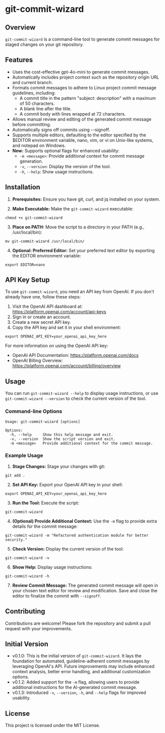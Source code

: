 # git-commit-wizard

## Overview
`git-commit-wizard` is a command-line tool to generate commit messages for staged changes on your git repository.

## Features
- Uses the cost-effective gpt-4o-mini to generate commit messages.
- Automatically includes project context such as the repository origin URL and current branch.
- Formats commit messages to adhere to Linux project commit message guidelines, including:
  - A commit title in the pattern "subject: description" with a maximum of 50 characters.
  - A blank line after the title.
  - A commit body with lines wrapped at 72 characters.
- Allows manual review and editing of the generated commit message before committing.
- Automatically signs off commits using --signoff.
- Supports multiple editors, defaulting to the editor specified by the $EDITOR environment variable, nano, vim, or vi on Unix-like systems, and notepad on Windows.
- **New:** Supports optional flags for enhanced usability:
  - `-m <message>`: Provide additional context for commit message generation.
  - `-v`, `--version`: Display the version of the tool.
  - `-h`, `--help`: Show usage instructions.

## Installation

1. **Prerequisites:**
   Ensure you have git, curl, and jq installed on your system.

2. **Make Executable:**
   Make the `git-commit-wizard` executable:

```
chmod +x git-commit-wizard
```

3. **Place on PATH:**
   Move the script to a directory in your PATH (e.g., /usr/local/bin):

```
mv git-commit-wizard /usr/local/bin/
```

4. **Optional: Preferred Editor:**
  Set your preferred text editor by exporting the EDITOR environment variable:

```
export EDITOR=nano
```
## API Key Setup

To use `git-commit-wizard`, you need an API key from OpenAI. If you don't already have one, follow these steps:
1. Visit the OpenAI API dashboard at:
   https://platform.openai.com/account/api-keys
2. Sign in or create an account.
3. Create a new secret API key.
4. Copy the API key and set it in your shell environment:

```
export OPENAI_API_KEY=your_openai_api_key_here
```

For more information on using the OpenAI API key:

- OpenAI API Documentation: https://platform.openai.com/docs
- OpenAI Billing Overview: https://platform.openai.com/account/billing/overview

## Usage

You can run `git-commit-wizard --help` to display usage instructions, or
use `git-commit-wizard --version` to check the current version of the tool.

### Command-line Options
```
Usage: git-commit-wizard [options]

Options:
  -h, --help     Show this help message and exit.
  -v, --version  Show the script version and exit.
  -m <message>   Provide additional context for the commit message.
```

### Example Usage

1. **Stage Changes:**
   Stage your changes with git:

```
git add .
```

2. **Set API Key:**
   Export your OpenAI API key in your shell:

```
export OPENAI_API_KEY=your_openai_api_key_here
```

3. **Run the Tool:**
   Execute the script:

```
git-commit-wizard
```

4. **(Optional) Provide Additional Context:**
   Use the `-m` flag to provide extra details for the commit message:

```
git-commit-wizard -m "Refactored authentication module for better security."
```

5. **Check Version:**
   Display the current version of the tool:

```
git-commit-wizard -v
```

6. **Show Help:**
   Display usage instructions:

```
git-commit-wizard -h
```

7. **Review Commit Message:**
   The generated commit message will open in your chosen text editor for review and modification. Save and close the editor to finalize the commit with `--signoff`.

## Contributing

Contributions are welcome! Please fork the repository and submit a pull request with your improvements.

## Initial Version

- v0.1.0: This is the initial version of `git-commit-wizard`. It lays the foundation for automated, guideline-adherent commit messages by leveraging OpenAI's API. Future improvements may include enhanced context analysis, better error handling, and additional customization options.
- v0.1.2: Added support for the `-m` flag, allowing users to provide additional instructions for the AI-generated commit message.
- v0.1.3: Introduced `-v`, `--version`, `-h`, and `--help` flags for improved usability.

## License

This project is licensed under the MIT License.